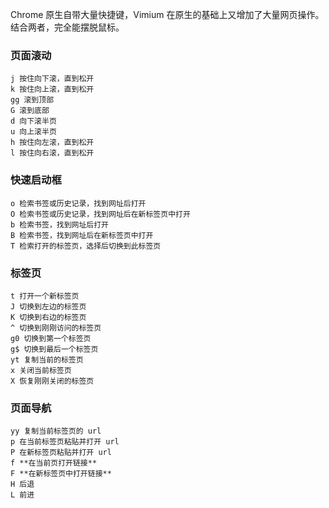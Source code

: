 Chrome 原生自带大量快捷键，Vimium 在原生的基础上又增加了大量网页操作。结合两者，完全能摆脱鼠标。

### 页面滚动
```
j 按住向下滚，直到松开
k 按住向上滚，直到松开
gg 滚到顶部
G 滚到底部
d 向下滚半页
u 向上滚半页
h 按住向左滚，直到松开
l 按住向右滚，直到松开
```

### 快速启动框
```
o 检索书签或历史记录，找到网址后打开
O 检索书签或历史记录，找到网址后在新标签页中打开
b 检索书签，找到网址后打开
B 检索书签，找到网址后在新标签页中打开
T 检索打开的标签页，选择后切换到此标签页
```

### 标签页
```
t 打开一个新标签页
J 切换到左边的标签页
K 切换到右边的标签页
^ 切换到刚刚访问的标签页
g0 切换到第一个标签页
g$ 切换到最后一个标签页
yt 复制当前的标签页
x 关闭当前标签页
X 恢复刚刚关闭的标签页
```

### 页面导航
```
yy 复制当前标签页的 url
p 在当前标签页粘贴并打开 url
P 在新标签页粘贴并打开 url
f **在当前页打开链接**
F **在新标签页中打开链接**
H 后退
L 前进
```
